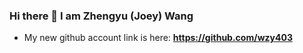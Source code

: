 ### Hi there 👋 I am Zhengyu (Joey) Wang
+ My new github account link is here: **https://github.com/wzy403**

